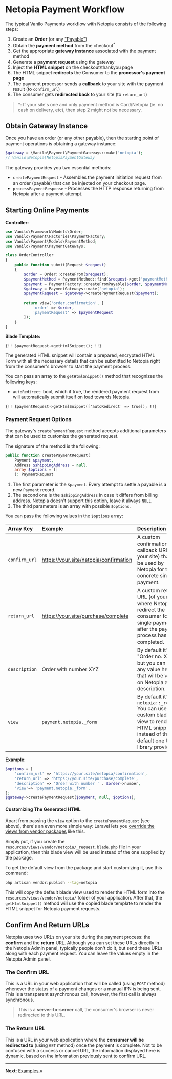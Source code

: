 # Netopia Payment Workflow

The typical Vanilo Payments workflow with Netopia consists of the following steps:

1. Create an **Order** (or any ["Payable"](https://vanilo.io/docs/4.x/payments#payables))
2. Obtain the **payment method** from the checkout<sup>*</sup>
3. Get the appropriate **gateway instance** associated with the payment method
4. Generate a **payment request** using the gateway
5. Inject the **HTML snippet** on the checkout/thankyou page
6. The HTML snippet **redirects** the Consumer to the **processor's payment page**
7. The payment processor sends a **callback** to your site with the payment result (to `confirm_url`)
8. The consumer gets **redirected back** to your site (to `return_url`)

> *: If your site's one and only payment method is Card/Netopia (ie. no cash on delivery, etc), then step 2 might not be necessary.

## Obtain Gateway Instance

Once you have an order (or any other payable), then the starting point of payment operations is
obtaining a gateway instance:

```php
$gateway = \Vanilo\Payment\PaymentGateways::make('netopia');
// Vanilo\Netopia\NetopiaPaymentGateway
```

The gateway provides you two essential methods:

- `createPaymentRequest` - Assembles the payment initiation request from an order (payable) that can be injected on your checkout page.
- `processPaymentResponse` - Processes the HTTP response returning from Netopia after a payment attempt.

## Starting Online Payments

**Controller:**

```php
use Vanilo\Framework\Models\Order;
use Vanilo\Payment\Factories\PaymentFactory;
use Vanilo\Payment\Models\PaymentMethod;
use Vanilo\Payment\PaymentGateways;

class OrderController
{
    public function submit(Request $request)
    {
        $order = Order::createFrom($request);
        $paymentMethod = PaymentMethod::find($request->get('paymentMethod'));
        $payment = PaymentFactory::createFromPayable($order, $paymentMethod);
        $gateway = PaymentGateways::make('netopia');
        $paymentRequest = $gateway->createPaymentRequest($payment);
        
        return view('order.confirmation', [
            'order' => $order,
            'paymentRequest' => $paymentRequest
        ]);
    }
}
```

**Blade Template:**

```blade
{!! $paymentRequest->getHtmlSnippet(); !!}
```

The generated HTML snippet will contain a prepared, encrypted HTML Form with all the necessary
details that can be submitted to Netopia right from the consumer's browser to start the payment
process.

You can pass an array to the `getHtmlSnippet()` method that recognizes the following keys:

- `autoRedirect`: bool, which if true, the rendered payment request from will automatically submit
  itself on load towards Netopia.

```blade
{!! $paymentRequest->getHtmlSnippet(['autoRedirect' => true]); !!}
```

### Payment Request Options

The gateway's `createPaymentRequest` method accepts additional parameters that can be used to
customize the generated request.

The signature of the method is the following:

```php
public function createPaymentRequest(
    Payment $payment,
    Address $shippingAddress = null,
    array $options = []
    ): PaymentRequest
```

1. The first parameter is the `$payment`. Every attempt to settle a payable is a new `Payment` record.
2. The second one is the `$shippingAddress` in case it differs from billing address. Netopia doesn't support this option, leave it always `NULL`.
3. The third parameters is an array with possible `$options`.

You can pass the following values in the `$options` array:

| Array Key     | Example                                | Description                                                                                                                                      |
|:--------------|:---------------------------------------|:-------------------------------------------------------------------------------------------------------------------------------------------------|
| `confirm_url` | https://your.site/netopia/confirmation | A custom confirmation callback URL (of your site) that will be used by Netopia for this concrete single payment.                                 |
| `return_url`  | https://your.site/purchase/complete    | A custom return URL (of your site) where Netopia will redirect the consumer for this single payment after the payment process has completed.     |
| `description` | Order with number XYZ                  | By default it's "Order no. XXX", but you can pass any value here that will be visible on Netopia as description.                                 |
| `view`       | `payment.netopia._form`              | By default it's `netopia::_request` You can use a custom blade view to render the HTML snippet instead of the default one this library provides. |

**Example**:

```php
$options = [
    'confirm_url' => 'https://your.site/netopia/confirmation',
    'return_url' => 'https://your.site/purchase/complete',
    'description' => 'Order with number ' . $order->number,
    'view'=> 'payment.netopia._form',
];
$gateway->createPaymentRequest($payment, null, $options);
```

#### Customizing The Generated HTML

Apart from passing the `view` option to the `createPaymentRequest` (see above), there's an even more
simple way: Laravel lets you
[override the views from vendor packages](https://laravel.com/docs/8.x/packages#overriding-package-views)
like this.

Simply put, if you create the `resources/views/vendor/netopia/_request.blade.php` file in your
application, then this blade view will be used instead of the one supplied by the package.

To get the default view from the package and start customizing it, use this command:

```bash
php artisan vendor:publish --tag=netopia
```

This will copy the default blade view used to render the HTML form into the
`resources/views/vendor/netopia/` folder of your application. After that, the `getHtmlSnippet()`
method will use the copied blade template to render the HTML snippet for Netopia payment requests.

## Confirm And Return URLs

Netopia uses two URLs on your site during the payment process: the **confirm** and the **return**
URL. Although you can set these URLs directly in the Netopia Admin panel, typically people don't do
it, but send these URLs along with each payment request. You can leave the values empty in the
Netopia Admin panel.

### The Confirm URL

This is a URL in your web application that will be called (using `POST` method) whenever the status
of a payment changes or a manual IPN is being sent. This is a transparent asynchronous call,
however, the first call is always synchronous.

> This is a **server-to-server** call, the consumer's browser is never redirected to this URL.

### The Return URL

This is a URL in your web application where the **consumer will be redirected to**
(using `GET` method) once the payment is complete. Not to be confused with a success or cancel URL,
the information displayed here is dynamic, based on the information previously sent to confirm URL.

---

**Next**: [Examples &raquo;](examples.md)
